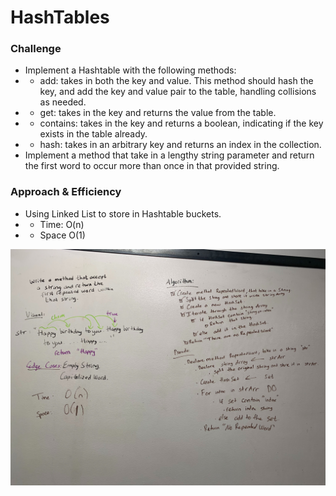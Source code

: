 # HashTables

### Challenge
* Implement a Hashtable with the following methods:
* * add: takes in both the key and value. This method should hash the key, and add the key and value pair to the table, handling collisions as needed.
* * get: takes in the key and returns the value from the table.
* * contains: takes in the key and returns a boolean, indicating if the key exists in the table already.
* * hash: takes in an arbitrary key and returns an index in the collection.
* Implement a method that take in a lengthy string parameter and return the first word to occur more than once in that provided string.
### Approach & Efficiency
* Using Linked List to store in Hashtable buckets.
* * Time: O(n)
* * Space O(1)

![](../../../../../assets/repeatedWord.jpg)